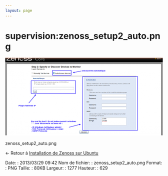 ```yaml
---
layout: page
---
```


supervision:zenoss\_setup2\_auto.png
====================================

[![zenoss\_setup2\_auto.png](../../assets/media/supervision/zenoss_setup2_auto.png@cache=&w=900&h=443 "zenoss_setup2_auto.png")](../../assets/media/supervision/zenoss_setup2_auto.png@cache= "Afficher le fichier original")

zenoss\_setup2\_auto.png

← Retour à [Installation de Zenoss sur
Ubuntu](../../zenoss/zenoss-ubuntu-install.html "zenoss:zenoss-ubuntu-install")

Date:
:   2013/03/29 09:42
Nom de fichier:
:   zenoss\_setup2\_auto.png
Format:
:   PNG
Taille:
:   80KB
Largeur:
:   1277
Hauteur:
:   629

